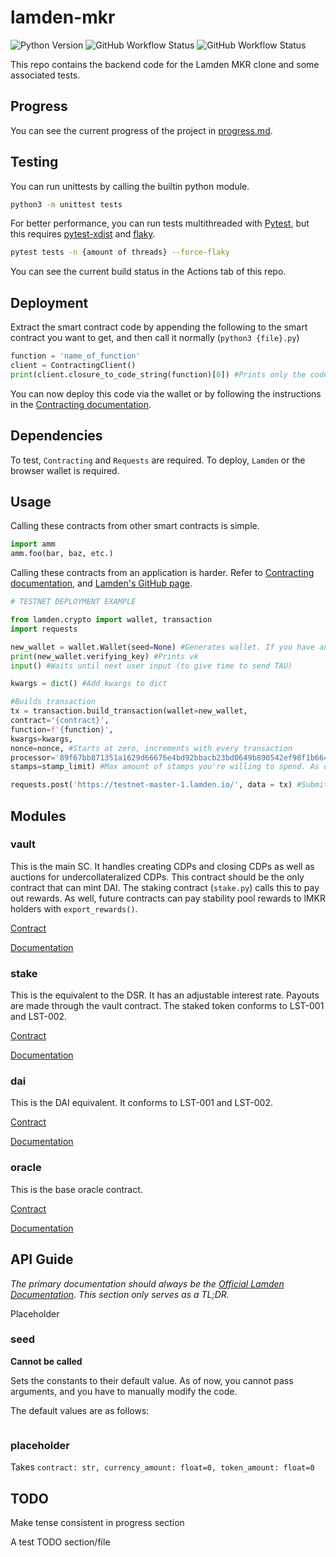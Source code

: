 # lamden-mkr

![Python Version](https://img.shields.io/badge/Python-3.6-blue?style=flat-square)
![GitHub Workflow Status](https://img.shields.io/github/workflow/status/throwaway-lamden/lamden-mkr/tests?label=Tests&style=flat-square)
![GitHub Workflow Status](https://img.shields.io/github/workflow/status/throwaway-lamden/lamden-mkr/CodeQL?label=CodeQL&style=flat-square)

This repo contains the backend code for the Lamden MKR clone and some associated tests.

## Progress

You can see the current progress of the project in [progress.md](https://github.com/throwaway-lamden/lamden-mkr/blob/main/progress.md).

## Testing

You can run unittests by calling the builtin python module.

```bash
python3 -m unittest tests
```
For better performance, you can run tests multithreaded with [Pytest](https://pytest.org/), but this requires [pytest-xdist](https://github.com/pytest-dev/pytest-xdist) and [flaky](https://github.com/box/flaky).

```bash
pytest tests -n {amount of threads} --force-flaky
```

You can see the current build status in the Actions tab of this repo.

## Deployment

Extract the smart contract code by appending the following to the smart contract you want to get, and then call it normally (`python3 {file}.py`)

```python
function = 'name_of_function'
client = ContractingClient()
print(client.closure_to_code_string(function)[0]) #Prints only the code, and not the name of the function
```

You can now deploy this code via the wallet or by following the instructions in the [Contracting documentation](https://contracting.lamden.io/submitting/).

## Dependencies

To test, `Contracting` and `Requests` are required. To deploy, `Lamden` or the browser wallet is required.

## Usage

Calling these contracts from other smart contracts is simple.
```python
import amm
amm.foo(bar, baz, etc.)
```
Calling these contracts from an application is harder. Refer to [Contracting documentation](https://contracting.lamden.io/), and [Lamden's GitHub page](https://github.com/Lamden/lamden).
```python
# TESTNET DEPLOYMENT EXAMPLE

from lamden.crypto import wallet, transaction
import requests

new_wallet = wallet.Wallet(seed=None) #Generates wallet. If you have an existing sk, put it here
print(new_wallet.verifying_key) #Prints vk
input() #Waits until next user input (to give time to send TAU)

kwargs = dict() #Add kwargs to dict

#Builds transaction
tx = transaction.build_transaction(wallet=new_wallet,
contract='{contract}',
function=f'{function}',
kwargs=kwargs,
nonce=nonce, #Starts at zero, increments with every transaction
processor='89f67bb871351a1629d66676e4bd92bbacb23bd0649b890542ef98f1b664a497', #Masternode address
stamps=stamp_limit) #Max amount of stamps you're willing to spend. As of 2021/02, the TAU/stamp ratio on mainnet is 1:36

requests.post('https://testnet-master-1.lamden.io/', data = tx) #Submits transaction
```

## Modules

### vault

This is the main SC. It handles creating CDPs and closing CDPs as well as auctions for undercollateralized CDPs. This contract should be the only contract that can mint DAI. The staking contract (`stake.py`) calls this to pay out rewards. As well, future contracts can pay stability pool rewards to lMKR holders with `export_rewards()`.

[Contract](https://github.com/throwaway-lamden/lamden-mkr/blob/main/contracts/vault.py)

[Documentation]()

### stake

This is the equivalent to the DSR. It has an adjustable interest rate. Payouts are made through the vault contract. The staked token conforms to LST-001 and LST-002.

[Contract](https://github.com/throwaway-lamden/lamden-mkr/blob/main/contracts/stake.py)

[Documentation]()

### dai

This is the DAI equivalent. It conforms to LST-001 and LST-002.

[Contract](https://github.com/throwaway-lamden/lamden-mkr/blob/main/contracts/dai.py)

[Documentation]()

### oracle

This is the base oracle contract.

[Contract](https://github.com/throwaway-lamden/lamden-mkr/blob/main/contracts/oracle.py)

[Documentation]()

## API Guide

*The primary documentation should always be the [Official Lamden Documentation](https://docs.lamden.io). This section only serves as a TL;DR.*

Placeholder

### seed

**Cannot be called**

Sets the constants to their default value. As of now, you cannot pass arguments, and you have to manually modify the code.

The default values are as follows:
```python

```

### placeholder
Takes `contract: str, currency_amount: float=0, token_amount: float=0`

## TODO

Make tense consistent in progress section

A test TODO section/file
